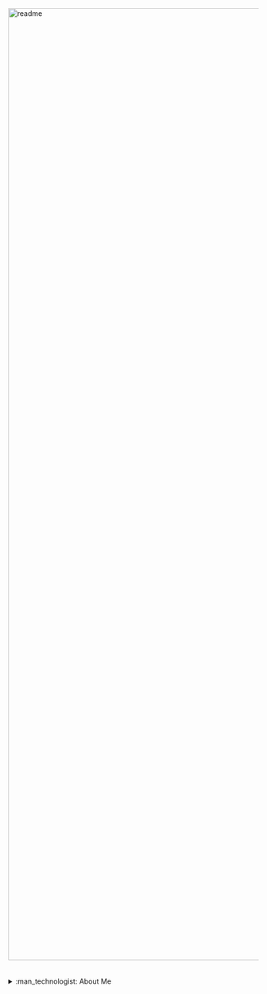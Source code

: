 
<img width="1917" alt="readme" src="https://github.com/nikunjk9/nikunjk9/assets/140910919/ae2da87a-ce17-437a-b175-c1e9a17e423e">



<br/>
<br/><br/>

<details>
<h2 align="center"> About Me 👦🏻</h2>
 <summary> :man_technologist: About Me</summary> 
<h4 align="center">Computer Science engineering student with a passion for code and a hunger for innovation. Aspiring programmer on a mission to conquer new tech and programming languages. Let's build the future together! 🚀💻 </h4>
</details>
<!--
**nikunjk9/nikunjk9** is a ✨ _special_ ✨ repository because its `README.md` (this file) appears on your GitHub profile.

Here are some ideas to get you started:

- 🔭 I’m currently working on ...
- 🌱 I’m currently learning ...
- 👯 I’m looking to collaborate on ...
- 🤔 I’m looking for help with ...
- 💬 Ask me about ...
- 📫 How to reach me: ...
- 😄 Pronouns: ...
- ⚡ Fun fact: ...

-->

